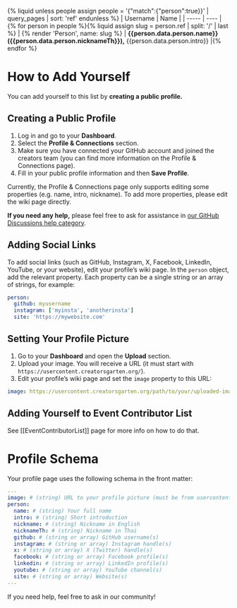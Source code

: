 {% liquid
unless people
  assign people = '{"match":{"person":true}}' | query_pages | sort: 'ref'
endunless
%}
| Username | Name |
| ----- | ---- |{% for person in people %}{% liquid
assign slug = person.ref | split: '/' | last
%}
| {% render 'Person', name: slug %} | **{{person.data.person.name}} ({{person.data.person.nicknameTh}}),** {{person.data.person.intro}} |{% endfor %}

# How to Add Yourself

You can add yourself to this list by **creating a public profile.**

## Creating a Public Profile

1. Log in and go to your **Dashboard**.
2. Select the **Profile & Connections** section.
3. Make sure you have connected your GitHub account and joined the creators team (you can find more information on the Profile & Connections page).
4. Fill in your public profile information and then **Save Profile**.

Currently, the Profile & Connections page only supports editing some properties (e.g. name, intro, nickname). To add more properties, please edit the wiki page directly.

**If you need any help,** please feel free to ask for assistance in [our GitHub Discussions help category](https://github.com/orgs/creatorsgarten/discussions/categories/help).

## Adding Social Links

To add social links (such as GitHub, Instagram, X, Facebook, LinkedIn, YouTube, or your website), edit your profile’s wiki page. In the `person` object, add the relevant property. Each property can be a single string or an array of strings, for example:

```yaml
person:
  github: myusername
  instagram: ['myinsta', 'anotherinsta']
  site: 'https://mywebsite.com'
```

## Setting Your Profile Picture

1. Go to your **Dashboard** and open the **Upload** section.
2. Upload your image. You will receive a URL (it must start with `https://usercontent.creatorsgarten.org/`).
3. Edit your profile’s wiki page and set the `image` property to this URL:

```yaml
image: https://usercontent.creatorsgarten.org/path/to/your/uploaded-image.png
```

## Adding Yourself to Event Contributor List

See [[EventContributorList]] page for more info on how to do that.

# Profile Schema

Your profile page uses the following schema in the front matter:

```yaml
---
image: # (string) URL to your profile picture (must be from usercontent.creatorsgarten.org)
person:
  name: # (string) Your full name
  intro: # (string) Short introduction
  nickname: # (string) Nickname in English
  nicknameTh: # (string) Nickname in Thai
  github: # (string or array) GitHub username(s)
  instagram: # (string or array) Instagram handle(s)
  x: # (string or array) X (Twitter) handle(s)
  facebook: # (string or array) Facebook profile(s)
  linkedin: # (string or array) LinkedIn profile(s)
  youtube: # (string or array) YouTube channel(s)
  site: # (string or array) Website(s)
---
```

If you need help, feel free to ask in our community!

